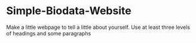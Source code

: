 # Simple-Biodata-Website
Make a little webpage to tell a little about yourself. Use at least three levels of headings and some paragraphs
